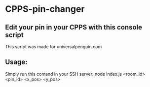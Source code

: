 # CPPS-pin-changer
Edit your pin in your CPPS with this console script 
--
This script was made for universalpenguin.com



## Usage:
Simply run this comand in your SSH server: node index.js <room_id> <pin_id> <x_pos> <y_pos>


